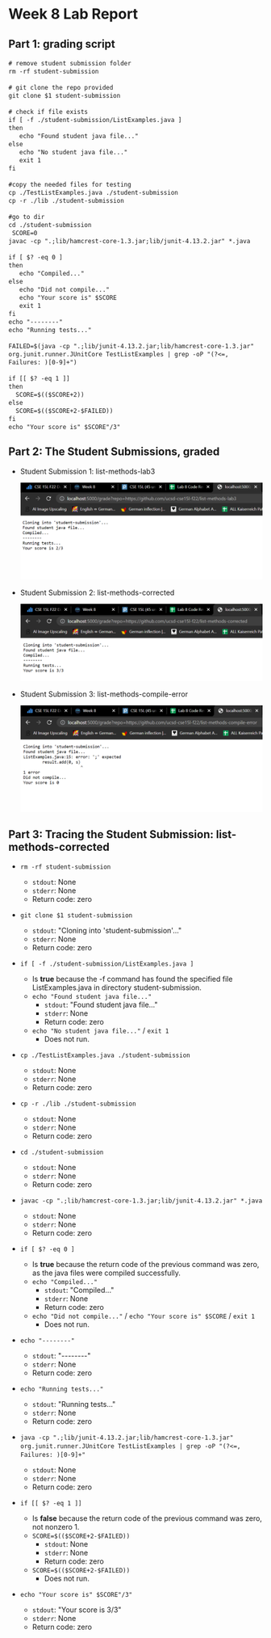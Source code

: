 # Week 8 Lab Report

## Part 1: grading script

```
# remove student submission folder
rm -rf student-submission
 
# git clone the repo provided
git clone $1 student-submission
 
# check if file exists
if [ -f ./student-submission/ListExamples.java ]
then
   echo "Found student java file..."
else
   echo "No student java file..."
   exit 1
fi
 
#copy the needed files for testing
cp ./TestListExamples.java ./student-submission
cp -r ./lib ./student-submission
 
#go to dir
cd ./student-submission
 SCORE=0
javac -cp ".;lib/hamcrest-core-1.3.jar;lib/junit-4.13.2.jar" *.java
 
if [ $? -eq 0 ]
then
   echo "Compiled..."
else
   echo "Did not compile..."
   echo "Your score is" $SCORE
   exit 1
fi
echo "--------"
echo "Running tests..."

FAILED=$(java -cp ".;lib/junit-4.13.2.jar;lib/hamcrest-core-1.3.jar" org.junit.runner.JUnitCore TestListExamples | grep -oP "(?<=,  Failures: )[0-9]+")
 
if [[ $? -eq 1 ]]
then
  SCORE=$(($SCORE+2))
else
  SCORE=$(($SCORE+2-$FAILED))
fi
echo "Your score is" $SCORE"/3"
```

## Part 2: The Student Submissions, graded

- Student Submission 1: list-methods-lab3 

    ![Student Submission 1](listMethods1.png)

- Student Submission 2: list-methods-corrected 

    ![Student Submission 2](listMethods2.png)

- Student Submission 3: list-methods-compile-error

    ![Student Submission 3](listMethods3.png)

## Part 3: Tracing the Student Submission: list-methods-corrected

- `rm -rf student-submission`
    - `stdout`: None
    - `stderr`: None
    - Return code: zero

- `git clone $1 student-submission`
    - `stdout`: "Cloning into 'student-submission'..."
    - `stderr`: None
    - Return code: zero

- `if [ -f ./student-submission/ListExamples.java ]`
    - Is **true** because the -f command has found the specified file ListExamples.java in directory student-submission.
    - `echo "Found student java file..."`
        - `stdout`: "Found student java file..."
        - `stderr`: None
        - Return code: zero
    - `echo "No student java file..."` /
      `exit 1`
      - Does not run. 


- `cp ./TestListExamples.java ./student-submission`
    - `stdout`: None
    - `stderr`: None
    - Return code: zero

- `cp -r ./lib ./student-submission`
    - `stdout`: None
    - `stderr`: None
    - Return code: zero
    
- `cd ./student-submission`
    - `stdout`: None
    - `stderr`: None
    - Return code: zero

- `javac -cp ".;lib/hamcrest-core-1.3.jar;lib/junit-4.13.2.jar" *.java`
    - `stdout`: None
    - `stderr`: None
    - Return code: zero

- `if [ $? -eq 0 ]`
    - Is **true** because the return code of the previous command was zero, as the java files were compiled successfully. 
    - `echo "Compiled..."`
      - `stdout`: "Compiled..."
      - `stderr`: None
      - Return code: zero
    - `echo "Did not compile..."` /
      `echo "Your score is" $SCORE` /
      `exit 1`
        - Does not run. 

- `echo "--------"`
    - `stdout`: "--------"
    - `stderr`: None
    - Return code: zero
  
- `echo "Running tests..."`
    - `stdout`: "Running tests..."
    - `stderr`: None
    - Return code: zero 
  
- `java -cp ".;lib/junit-4.13.2.jar;lib/hamcrest-core-1.3.jar" org.junit.runner.JUnitCore TestListExamples | grep -oP "(?<=,  Failures: )[0-9]+"`
    - `stdout`: None
    - `stderr`: None
    - Return code: zero

- `if [[ $? -eq 1 ]]`
    - Is **false** because the return code of the previous command was zero, not nonzero 1. 
    - `SCORE=$(($SCORE+2-$FAILED))`
      - `stdout`: None
      - `stderr`: None
      - Return code: zero
    - `SCORE=$(($SCORE+2-$FAILED))`
      - Does not run.

- `echo "Your score is" $SCORE"/3"`
    - `stdout`: "Your score is 3/3" 
    - `stderr`: None
    - Return code: zero   